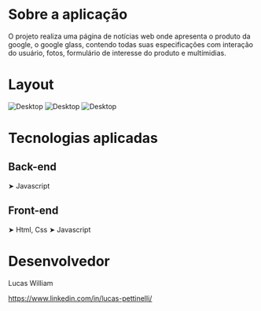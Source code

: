 # Sobre a aplicação
O projeto realiza uma página de notícias web onde apresenta o produto da google, o google glass, contendo todas suas especificações com interação do usuário, fotos, formulário de interesse do produto e multímidias.
# Layout
![Desktop](https://uploaddeimagens.com.br/images/004/360/993/full/ggweb_%281%29.png?1676937540)
![Desktop](https://uploaddeimagens.com.br/images/004/360/997/full/ggweb2_%281%29.png?1676937647)
![Desktop](https://uploaddeimagens.com.br/images/004/361/002/full/ggweb3_%281%29.png?1676937766)

# Tecnologias aplicadas
## Back-end
➤ Javascript
## Front-end 
➤ Html, Css
➤ Javascript

# Desenvolvedor
Lucas William

https://www.linkedin.com/in/lucas-pettinelli/
